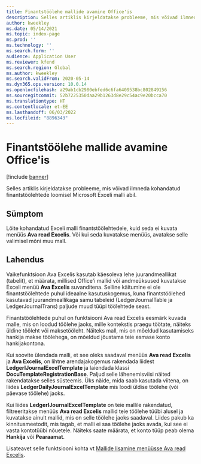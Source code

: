 ```yaml
---
title: Finantstöölehe mallide avamine Office'is
description: Selles artiklis kirjeldatakse probleeme, mis võivad ilmneda kohandatud finantstöölehtede loomisel Microsoft Exceli malli abil.
author: kweekley
ms.date: 05/14/2021
ms.topic: index-page
ms.prod: ''
ms.technology: ''
ms.search.form: ''
audience: Application User
ms.reviewer: kfend
ms.search.region: Global
ms.author: kweekley
ms.search.validFrom: 2020-05-14
ms.dyn365.ops.version: 10.0.14
ms.openlocfilehash: a29ab1cb2980ebfed6c6fa6409538bc802849156
ms.sourcegitcommit: 52b7225350daa29b1263d8e29c54ac9e20bcca70
ms.translationtype: HT
ms.contentlocale: et-EE
ms.lasthandoff: 06/03/2022
ms.locfileid: "8896343"
---
```

# <a name="open-financial-journal-templates-in-office"></a>Finantstöölehe mallide avamine Office'is

[!include [banner](../includes/banner.md)]

Selles artiklis kirjeldatakse probleeme, mis võivad ilmneda kohandatud finantstöölehtede loomisel Microsoft Exceli malli abil.

## <a name="symptom"></a>Sümptom

Lõite kohandatud Exceli malli finantstöölehtedele, kuid seda ei kuvata menüüs **Ava read Excelis**. Või kui seda kuvatakse menüüs, avatakse selle valimisel mõni muu mall.

## <a name="resolution"></a>Lahendus

Vaikefunktsioon Ava Excelis kasutab käesoleva lehe juurandmeallikat (tabelit), et määrata, millised Office'i mallid või andmeüksused kuvatakse Exceli menüü **Ava Excelis** suvanditena. Selline käitumine ei ole finantstöölehtede puhul ideaalne kasutuskogemus, kuna finantstöölehed kasutavad juurandmeallikaga samu tabeleid (LedgerJournalTable ja LedgerJournalTrans) paljude muud tüüpi töölehtede seast.

Finantstöölehtede puhul on funktsiooni Ava read Excelis eesmärk kuvada malle, mis on loodud töölehe jaoks, mille kontekstis praegu töötate, näiteks üldine tööleht või maksetööleht. Näiteks mall, mis on mõeldud kasutamiseks hankija makse töölehega, on mõeldud jõustama teie esmase konto hankijakontona.

Kui soovite ülendada malli, et see oleks saadaval menüüs **Ava read Excelis** ja **Ava Excelis**, on lihtne arendajakogemus rakendada liidest **LedgerIJournalExcelTemplate** ja laiendada klassi **DocuTemplateRegistrationBase**. Paljud selle lähenemisviisi näited rakendatakse selles süsteemis. Üks näide, mida saab kasutada viitena, on liides **LedgerDailyJournalExcelTemplate** mis loodi üldise töölehe (või päevase töölehe) jaoks.

Kui liides **LedgerIJournalExcelTemplate** on teie mallile rakendatud, filtreeritakse menüüs **Ava read Excelis** mallid teie töölehe tüübi alusel ja kuvatakse ainult mallid, mis on selle töölehe jaoks saadaval. Liides pakub ka kinnitusmeetodit, mis tagab, et malli ei saa töölehe jaoks avada, kui see ei vasta kontotüübi nõuetele. Näiteks saate määrata, et konto tüüp peab olema **Hankija** või **Pearaamat**.

Lisateavet selle funktsiooni kohta vt [Mallide lisamine menüüsse Ava read Excelis](../../fin-ops-core/dev-itpro/user-interface/add-templates-open-lines-excel-menu.md).
